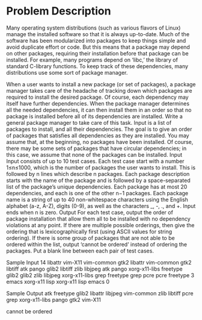 
# Problem Description
<p>Many operating system distributions (such as various flavors of Linux) manage the installed software so that it is always up-to-date. Much of the software has been modularized into packages to keep things simple and avoid duplicate effort or code. But this means that a package may depend on other packages, requiring their installation before that package can be installed. For example, many programs depend on ‘libc,’ the library of standard C-library functions. To keep track of these dependencies, many distributions use some sort of package manager.</p>
When a user wants to install a new package (or set of packages), a package manager takes care of the headache of tracking down which packages are required to install the desired package. Of course, each dependency may itself have further dependencies. When the package manager determines all the needed dependencies, it can then install them in an order so that no package is installed before all of its dependencies are installed.
Write a general package manager to take care of this task. Input is a list of packages to install, and all their dependencies. The goal is to give an order of packages that satisfies all dependencies as they are installed. You may assume that, at the beginning, no packages have been installed. Of course, there may be some sets of packages that have circular dependencies; in this case, we assume that none of the packages can be installed.
Input
Input consists of up to 10 test cases. Each test case start with a number 1≤n≤1000, which is the number of packages the user wants to install. This is followed by n lines which describe n packages. Each package description starts with the name of the package and is followed by a space-separated list of the package’s unique dependencies. Each package has at most 20 dependencies, and each is one of the other n−1 packages. Each package name is a string of up to 40 non-whitespace characters using the English alphabet (a-z, A-Z), digits (0-9), as well as the characters _, -, ., and +. Input ends when n is zero.
Output
For each test case, output the order of package installation that allow them all to be installed with no dependency violations at any point. If there are multiple possible orderings, then give the ordering that is lexicographically first (using ASCII values for string ordering). If there is some group of packages that are not able to be ordered within the list, output ‘cannot be ordered’ instead of ordering the packages. Put a blank line between each pair of test cases.

Sample Input
14
libattr
vim-X11 vim-common gtk2 libattr
vim-common
gtk2 libtiff atk pango glib2
libtiff zlib libjpeg
atk
pango xorg-x11-libs freetype glib2
glib2
zlib
libjpeg
xorg-x11-libs grep freetype
grep pcre
pcre
freetype
3
emacs xorg-x11 lisp
xorg-x11
lisp emacs
0

Sample Output
atk
freetype
glib2
libattr
libjpeg
vim-common
zlib
libtiff
pcre
grep
xorg-x11-libs
pango
gtk2
vim-X11

cannot be ordered


